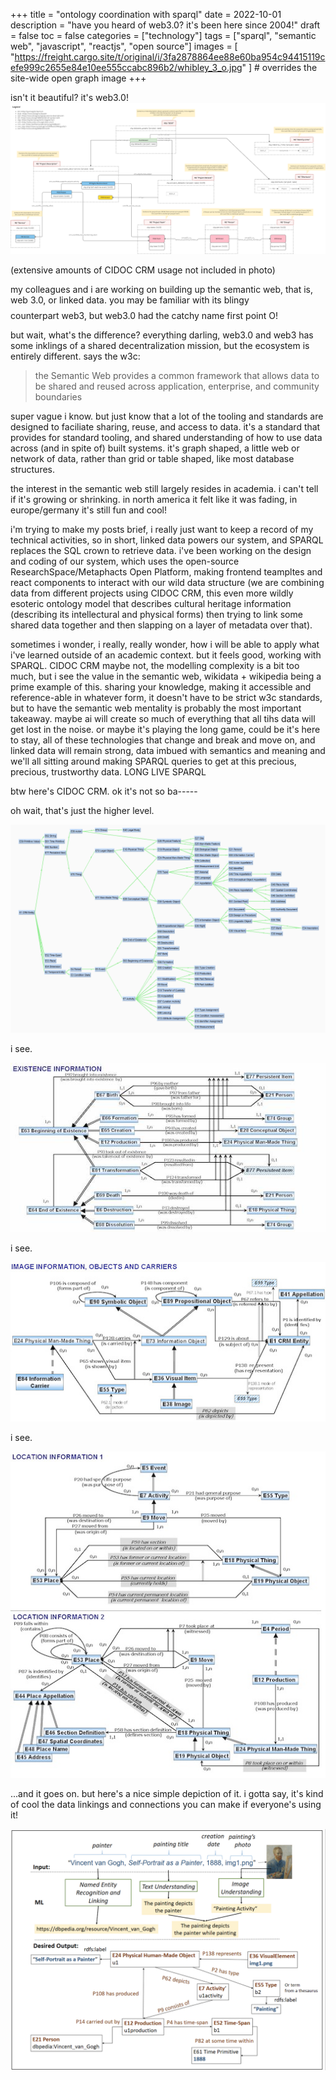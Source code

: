 +++
title = "ontology coordination with sparql"
date = 2022-10-01
description = "have you heard of web3.0? it's been here since 2004!"
draft = false
toc = false
categories = ["technology"]
tags = ["sparql", "semantic web", "javascript", "reactjs", "open source"]
images = [
  "https://freight.cargo.site/t/original/i/3fa2878864ee88e60ba954c94415119cefe999c2655e84e10ee555ccabc896b2/whibley_3_o.jpg"
] # overrides the site-wide open graph image
+++

isn't it beautiful? it's web3.0!
![ontology](../../images/2022-10-01-001-sparql.png "ontology")

(extensive amounts of CIDOC CRM usage not included in photo)

my colleagues and i are working on building up the semantic web, that is, web 3.0, or linked data. you may be familiar with its blingy $$$$ counterpart web3, but web3.0 had the catchy name first point O!

but wait, what's the difference? everything darling, web3.0 and web3 has some inklings of a shared decentralization mission, but the ecosystem is entirely different. says the w3c:

> the Semantic Web provides a common framework that allows data to be shared and reused across application, enterprise, and community boundaries

super vague i know. but just know that a lot of the tooling and standards are designed to faciliate sharing, reuse, and access to data. it's a standard that provides for standard tooling, and shared understanding of how to use data across (and in spite of) built systems. it's graph shaped, a little web or network of data, rather than grid or table shaped, like most database structures.

the interest in the semantic web still largely resides in academia. i can't tell if it's growing or shrinking. in north america it felt like it was fading, in europe/germany it's still fun and cool! 

i'm trying to make my posts brief, i really just want to keep a record of my technical activities, so in short, linked data powers our system, and SPARQL replaces the SQL crown to retrieve data. i've been working on the design and coding of our system, which uses the open-source ResearchSpace/Metaphacts Open Platform, making frontend teampltes and react components to interact with our wild data structure (we are combining data from different projects using CIDOC CRM, this even more wildly esoteric ontology model that describes cultural heritage information (describing its intellectural and physical forms) then trying to link some shared data together and then slapping on a layer of metadata over that).

sometimes i wonder, i really, really wonder, how i will be able to apply what i've learned outside of an academic context. but it feels good, working with SPARQL. CIDOC CRM maybe not, the modelling complexity is a bit too much, but i see the value in the semantic web, wikidata + wikipedia being a prime example of this. sharing your knowledge, making it accessible and reference-able in whatever form, it doesn't have to be strict w3c standards, but to have the semantic web mentality is probably the most important takeaway. maybe ai will create so much of everything that all tihs data will get lost in the noise. or maybe it's playing the long game, could be it's here to stay, all of these technologies that change and break and move on, and linked data will remain strong, data imbued with semantics and meaning and we'll all sitting around making SPARQL queries to get at this precious, precious, trustworthy data. LONG LIVE SPARQL

btw here's CIDOC CRM. ok it's not so ba-----

oh wait, that's just the higher level. 

![ontology](../../images/2022-10-01-002-sparql.png "ontology")

i see.

![ontology](../../images/2022-10-01-003-sparql.jpg "ontology")

i see.

![ontology](../../images/2022-10-01-004-sparql.jpg "ontology")

i see.

![ontology](../../images/2022-10-01-005-sparql.jpg "ontology")

...and it goes on. but here's a nice simple depiction of it. i gotta say, it's kind of cool the data linkings and connections you can make if everyone's using it!

![ontology](../../images/2022-10-01-006-sparql.png "ontology")